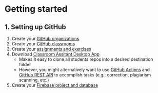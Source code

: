 # Getting started

## 1. Setting up GitHub
1. Create your [GitHub organizations](instructions/organizations.md)
2. Create your [GitHub classrooms](instructions/classrooms.md)
3. Create your [assignments and exercises](instructions/assignments.md)
4. Download [Classroom Assitant Desktop App](https://classroom.github.com/assistant) 
    * Makes it easy to clone all students repos into a desired destination folder
    * However, you might alternatively want to use [GitHub Actions](https://docs.github.com/en/actions) and [GitHub REST API](https://docs.github.com/en/rest) to accomplish tasks (e.g.: correction, plagiarism scanning, etc.)
4. Create your [Firebase project and database](instructions/firebase.md)

